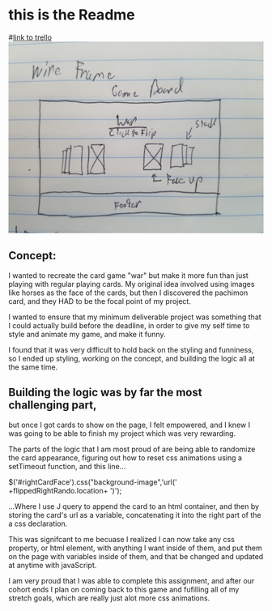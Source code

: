 # 

# this is the Readme

#[link to trello](https://trello.com/b/QzFF5Bav/war)
![](wireframe/wire-frame.jpg)


## Concept: 
I wanted to recreate the card game "war" but make it more fun than just playing with regular playing cards.  My original idea involved using images like horses as the face of the cards, but then I discovered the pachimon card, and they HAD to be the focal point of my project.

I wanted to ensure that my minimum deliverable project was something that I could actually build before the deadline, in order to give my self time to style and animate my game, and make it funny.

I found that it was very difficult to hold back on the styling and funniness, so I ended up styling, working on the concept, and building the logic all at the same time.  

## Building the logic was by far the most challenging part, 

but once I got cards to show on the page, I felt empowered, and I knew I was going to be able to finish my project which was very rewarding.

The parts of the logic that I am most proud of are being able to randomize the card appearance, figuring out how to reset css animations using a setTimeout function, and this line...

$('#rightCardFace').css("background-image",'url(' +flippedRightRando.location+ ')'); 

...Where I use J query to append the card to an html container, and then by storing the card's url as a variable, concatenating it into the right part of the a css declaration.  

This was signifcant to me becuase I realized I can now take any css property, or html element, with anything I want inside of them, and put them on the page with variables inside of them, and that be changed and updated at anytime with javaScript.  

I am very proud that I was able to complete this assignment, and after our cohort ends I plan on coming back to this game and fufilling all of my stretch goals, which are really just alot more css animations.



